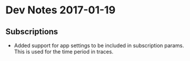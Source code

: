 # Dev Notes 2017-01-19

## Subscriptions

* Added support for app settings to be included in subscription params. This is used for the time period in traces.

